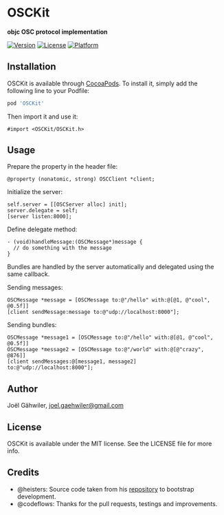 # OSCKit

**objc OSC protocol implementation**

[![Version](https://img.shields.io/cocoapods/v/OSCKit.svg?style=flat)](http://cocoadocs.org/docsets/OSCKit)
[![License](https://img.shields.io/cocoapods/l/OSCKit.svg?style=flat)](http://cocoadocs.org/docsets/OSCKit)
[![Platform](https://img.shields.io/cocoapods/p/OSCKit.svg?style=flat)](http://cocoadocs.org/docsets/OSCKit)

## Installation

OSCKit is available through [CocoaPods](http://cocoapods.org). To install it, simply add the following line to your Podfile:

```ruby
pod 'OSCKit'
```

Then import it and use it:

```objc
#import <OSCKit/OSCKit.h>
```
    
## Usage

Prepare the property in the header file:

```objc
@property (nonatomic, strong) OSCClient *client;
```

Initialize the server:

```objc
self.server = [[OSCServer alloc] init];
server.delegate = self;
[server listen:8000];
```

Define delegate method:

```objc
- (void)handleMessage:(OSCMessage*)message {
  // do something with the message
}
```

Bundles are handled by the server automatically and delegated using the same callback.

Sending messages:

```objc
OSCMessage *message = [OSCMessage to:@"/hello" with:@[@1, @"cool", @0.5f]]
[client sendMessage:message to:@"udp://localhost:8000"];
```

Sending bundles:

```objc
OSCMessage *message1 = [OSCMessage to:@"/hello" with:@[@1, @"cool", @0.5f]]
OSCMessage *message2 = [OSCMessage to:@"/world" with:@[@"crazy", @876]]
[client sendMessages:@[message1, message2] to:@"udp://localhost:8000"];
```

## Author

Joël Gähwiler, joel.gaehwiler@gmail.com

## License

OSCKit is available under the MIT license. See the LICENSE file for more info.

## Credits

- @heisters: Source code taken from his [repository](https://github.com/heisters/iOS-oscpack) to bootstrap development.
- @codeflows: Thanks for the pull requests, testings and improvements.
